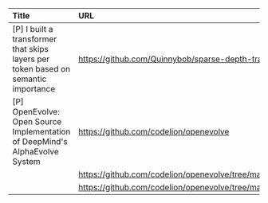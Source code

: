 | Title                                                                              | URL                                                                             |   Score | Date                |
|:-----------------------------------------------------------------------------------|:--------------------------------------------------------------------------------|--------:|:--------------------|
| [P] I built a transformer that skips layers per token based on semantic importance | https://github.com/Quinnybob/sparse-depth-transformer                           |     148 | 2025-05-18 03:25:06 |
| [P] OpenEvolve: Open Source Implementation of DeepMind's AlphaEvolve System        | https://github.com/codelion/openevolve                                          |      86 | 2025-05-20 16:54:04 |
|                                                                                    | https://github.com/codelion/openevolve/tree/main/examples/circle_packing        |         |                     |
|                                                                                    | https://github.com/codelion/openevolve/tree/main/examples/function_minimization |         |                     |